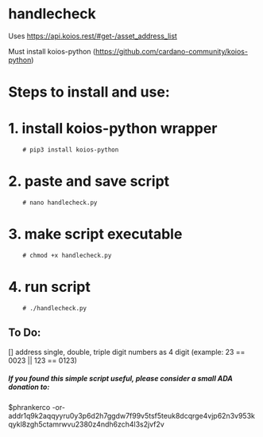 # handlecheck

Uses https://api.koios.rest/#get-/asset_address_list

Must install koios-python (https://github.com/cardano-community/koios-python)

# Steps to install and use:
# 1. install koios-python wrapper
        # pip3 install koios-python
# 2. paste and save script
        # nano handlecheck.py
# 3. make script executable
        # chmod +x handlecheck.py
# 4. run script
        # ./handlecheck.py

## To Do:

[] address single, double, triple digit numbers as 4 digit 
(example: 23 == 0023 || 123 == 0123)

##### If you found this simple script useful, please consider a small ADA donation to:
$phrankerco
-or-
addr1q9k2aqqyyru0y3p6d2h7ggdw7f99v5tsf5teuk8dcqrge4vjp62n3v953kqykl8zgh5ctamrwvu2380z4ndh6zch4l3s2jvf2v
